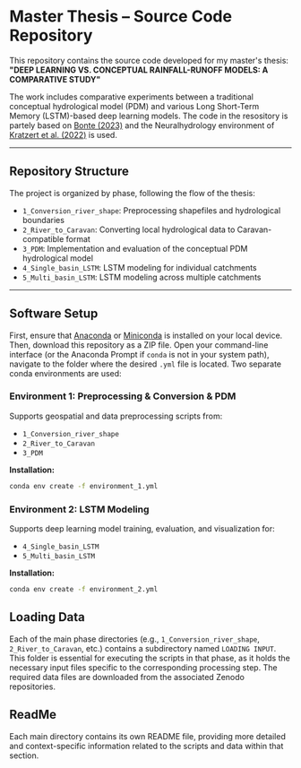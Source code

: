 # Master Thesis – Source Code Repository

This repository contains the source code developed for my master's thesis:  
**"DEEP LEARNING VS. CONCEPTUAL
RAINFALL-RUNOFF MODELS: A
COMPARATIVE STUDY"**

The work includes comparative experiments between a traditional conceptual hydrological model (PDM) and various Long Short-Term Memory (LSTM)-based deep learning models.
The code in the resository is partely based on [Bonte
(2023)](https://github.com/olivierbonte/master_thesis) and the Neuralhydrology environment of [Kratzert et al. (2022)](https://github.com/neuralhydrology/neuralhydrology) is used.

---

## Repository Structure

The project is organized by phase, following the flow of the thesis:

- `1_Conversion_river_shape`: Preprocessing shapefiles and hydrological boundaries  
- `2_River_to_Caravan`: Converting local hydrological data to Caravan-compatible format  
- `3_PDM`: Implementation and evaluation of the conceptual PDM hydrological model  
- `4_Single_basin_LSTM`: LSTM modeling for individual catchments  
- `5_Multi_basin_LSTM`: LSTM modeling across multiple catchments  

---

##  Software Setup
First, ensure that [Anaconda](https://www.anaconda.com/products/distribution) or [Miniconda](https://docs.conda.io/en/latest/miniconda.html) is installed on your local device. Then, download this repository as a ZIP file.
Open your command-line interface (or the Anaconda Prompt if `conda` is not in your system path), navigate to the folder where the desired `.yml` file is located.
Two separate conda environments are used:

### Environment 1: Preprocessing & Conversion & PDM
Supports geospatial and data preprocessing scripts from:

- `1_Conversion_river_shape`  
- `2_River_to_Caravan`  
- `3_PDM`  

**Installation:**
```bash
conda env create -f environment_1.yml
```
### Environment 2: LSTM Modeling

Supports deep learning model training, evaluation, and visualization for:

- `4_Single_basin_LSTM`  
- `5_Multi_basin_LSTM`  

**Installation:**
```bash
conda env create -f environment_2.yml
```
##  Loading Data

Each of the main phase directories (e.g., `1_Conversion_river_shape`, `2_River_to_Caravan`, etc.) contains a subdirectory named `LOADING INPUT`. This folder is essential for executing the scripts in that phase, as it holds the necessary input files specific to the corresponding processing step. The required data files are downloaded from the associated Zenodo repositories.

## ReadMe
Each main directory contains its own README file, providing more detailed and context-specific information related to the scripts and data within that section.
